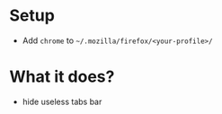 # Setup

- Add `chrome` to `~/.mozilla/firefox/<your-profile>/`

# What it does?

- hide useless tabs bar
